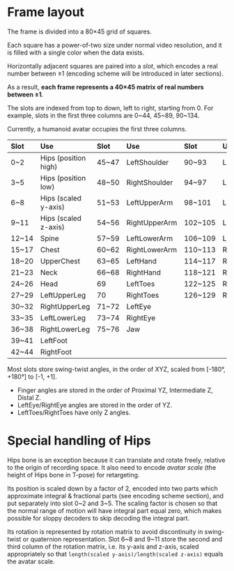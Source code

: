 # Frame layout

The frame is divided into a 80×45 grid of squares.

Each square has a power-of-two size under normal video resolution, and it is filled with a single color when the data exists.

Horizontally adjacent squares are paired into a *slot*, which encodes a real number between ±1
(encoding scheme will be introduced in later sections).

As a result, **each frame represents a 40×45 matrix of real numbers between ±1**.

The slots are indexed from top to down, left to right, starting from 0. For example, slots in the first three columns are 0~44, 45~89, 90~134.

Currently, a humanoid avatar occupies the first three columns.

| Slot  | Use                  | Slot  | Use           | Slot    | Use         |
|:------|:---------------------|:------|:--------------|:--------|:------------|
| 0~2   | Hips (position high) | 45~47 | LeftShoulder  | 90~93   | LeftThumb   |
| 3~5   | Hips (position low)  | 48~50 | RightShoulder | 94~97   | LeftIndex   |
| 6~8   | Hips (scaled y-axis) | 51~53 | LeftUpperArm  | 98~101  | LeftMiddle  |
| 9~11  | Hips (scaled z-axis) | 54~56 | RightUpperArm | 102~105 | LeftRing    |
| 12~14 | Spine                | 57~59 | LeftLowerArm  | 106~109 | LeftLittle  |
| 15~17 | Chest                | 60~62 | RightLowerArm | 110~113 | RightThumb  |
| 18~20 | UpperChest           | 63~65 | LeftHand      | 114~117 | RightIndex  |
| 21~23 | Neck                 | 66~68 | RightHand     | 118~121 | RightMiddle |
| 24~26 | Head                 | 69    | LeftToes      | 122~125 | RightRing   |
| 27~29 | LeftUpperLeg         | 70    | RightToes     | 126~129 | RightLittle |
| 30~32 | RightUpperLeg        | 71~72 | LeftEye       |         |             |
| 33~35 | LeftLowerLeg         | 73~74 | RightEye      |         |             |
| 36~38 | RightLowerLeg        | 75~76 | Jaw           |         |             |
| 39~41 | LeftFoot             |       |               |         |             |
| 42~44 | RightFoot            |       |               |         |             |

Most slots store swing-twist angles, in the order of XYZ, scaled from [-180°, +180°] to [-1, +1].

* Finger angles are stored in the order of Proximal YZ, Intermediate Z, Distal Z.
* LeftEye/RightEye angles are stored in the order of YZ.
* LeftToes/RightToes have only Z angles.

# Special handling of Hips

Hips bone is an exception because it can translate and rotate freely, relative to the origin of recording space. It also need to encode _avatar scale_ (the height of Hips bone in T-pose) for retargeting.

Its position is scaled down by a factor of 2, encoded into two parts which approximate integral & fractional parts (see encoding scheme section), and put separately into slot 0~2 and 3~5. The scaling factor is chosen so that the normal range of motion will have integral part equal zero, which makes possible for sloppy decoders to skip decoding the integral part.

Its rotation is represented by rotation matrix to avoid discontinuity in swing-twist or quaternion representation. Slot 6~8 and 9~11 store the second and third column of the rotation matrix, i.e. its y-axis and z-axis, scaled appropriately so that `length(scaled y-axis)/length(scaled z-axis)` equals the avatar scale.